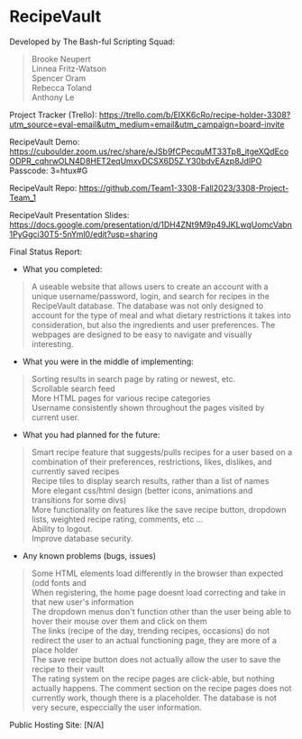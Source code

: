 # RecipeVault
Developed by The Bash-ful Scripting Squad:<br>
>Brooke Neupert<br>
>Linnea Fritz-Watson<br>
>Spencer Oram<br>
>Rebecca Toland<br>
>Anthony Le<br>

Project Tracker (Trello): https://trello.com/b/EIXK6cRo/recipe-holder-3308?utm_source=eval-email&utm_medium=email&utm_campaign=board-invite<br>

RecipeVault Demo: https://cuboulder.zoom.us/rec/share/eJSb9fCPecquMT33Tp8_itgeXQdEcoODPR_cqhrwOLN4D8HET2eqUmxvDCSX6D5Z.Y30bdvEAzp8JdlPO 
Passcode: 3=htux#G<br>

RecipeVault Repo: https://github.com/Team1-3308-Fall2023/3308-Project-Team_1<br>

RecipeVault Presentation Slides: https://docs.google.com/presentation/d/1DH4ZNt9M9p49JKLwqUomcVabn1PyGgci30T5-5nYml0/edit?usp=sharing <br>

Final Status Report: <br>
- What you completed: 
> A useable website that allows users to create an account with a unique username/password, login, and search for recipes in the RecipeVault database. The database was not only designed to account for the type of meal and what dietary restrictions it takes into consideration, but also the ingredients and user preferences. The webpages are designed to be easy to navigate and visually interesting.<br> 
- What you were in the middle of implementing:
> Sorting results in search page by rating or newest, etc.<br>
> Scrollable search feed<br>
> More HTML pages for various recipe categories<br>
> Username consistently shown throughout the pages visited by current user. <br>
- What you had planned for the future:
> Smart recipe feature that suggests/pulls recipes for a user based on a combination of their preferences, restrictions, likes, dislikes, and currently saved recipes<br>
> Recipe tiles to display search results, rather than a list of names<br>
> More elegant css/html design (better icons, animations and transitions for some divs)<br>
> More functionality on features like the save recipe button, dropdown lists, weighted recipe rating, comments, etc ...<br>
> Ability to logout. <br>
> Improve database security. <br>
- Any known problems (bugs, issues)
> Some HTML elements load differently in the browser than expected (odd fonts and <br>
> When registering, the home page doesnt load correcting and take in that new user's information<br>
> The dropdown menus don't function other than the user being able to hover their mouse over them and click on them<br>
> The links (recipe of the day, trending recipes, occasions) do not redirect the user to an actual functioning page, they are more of a place holder<br>
> The save recipe button does not actually allow the user to save the recipe to their vault<br>
> The rating system on the recipe pages are click-able, but nothing actually happens.
> The comment section on the recipe pages does not currently work, though there is a placeholder. 
> The database is not very secure, especcially the user information.

Public Hosting Site: [N/A]<br>
